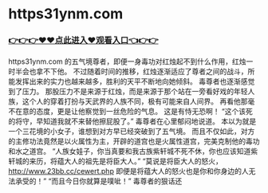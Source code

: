 # https31ynm.com

### <a href="https://github.com/kajuf/hait/issues/1">👉👉👉♥♥点此进入♥观看入口👈👉👉</a>

https31ynm.com
的五气境尊者，即便一身毒功对红烛起不到什么作用，红烛一时半会也拿不下他。
    不过随着时间的推移，红烛逐渐适应了尊者之间的战斗，所能发挥出来的实力也越来越多，胜利的天平不断地向她倾斜。
    毒尊者也逐渐感觉到了压力。
    那股压力不是来源于红烛，而是来源于那个站在一旁看好戏的年轻人族，这个人的穿着打扮与天武界的人族不同，极有可能来自人间界。
    再看他那毫不在意的态度，更是让他察觉到一丝危险的气息。
    这是有恃无恐啊！
    “这个该死的将守，早知道我就不来替他擦屁股了。”
    毒尊者在心里郁闷地说道。
    本以为就是一个三花境的小女子，谁想到对方早已经突破到了五气境。
    而且不仅如此，对方的主修功法竟然是以火属性为主，开辟的道宫也是火属性道宫，完美克制他的毒功和水之道宫。
    “人族女娃子，你当真要和我古族紫轩城不死不休，你也应该知道紫轩城的来历，将蕴大人的祖先是将臣大人。”
    “莫说是将臣大人的怒火，
    http://www.23bb.cc/cewert.php
    即便是将蕴大人的怒火也是你和你身边的人无法承受的！”
    “而且今日你就算是噗呲！”
    毒尊者的狠话还
